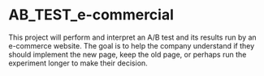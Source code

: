# AB_TEST_e-commercial
This project will perform and interpret an A/B test and its results run by an e-commerce website. The goal is to help the company understand if they should implement the new page, keep the old page, or perhaps run the experiment longer to make their decision.
